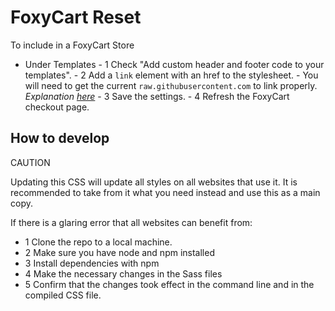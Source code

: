# FoxyCart Reset

To include in a FoxyCart Store

-   Under Templates - 1 Check "Add custom header and footer code to your templates". - 2 Add a `link` element with an href to the stylesheet. - You will need to get the current `raw.githubusercontent.com` to link properly. _Explanation [here](https://stackoverflow.com/questions/39065921/what-do-raw-githubusercontent-com-urls-represent#:~:text=The%20raw.githubusercontent.com%20domain,of%20the%20Homebrew%2Finstall%20repository.)_ - 3 Save the settings. - 4 Refresh the FoxyCart checkout page.

## How to develop

CAUTION

Updating this CSS will update all styles on all websites that use it. It is recommended to take from it what you need instead and use this as a main copy.

If there is a glaring error that all websites can benefit from:

-   1 Clone the repo to a local machine.
-   2 Make sure you have node and npm installed
-   3 Install dependencies with npm
-   4 Make the necessary changes in the Sass files
-   5 Confirm that the changes took effect in the command line and in the compiled CSS file.
